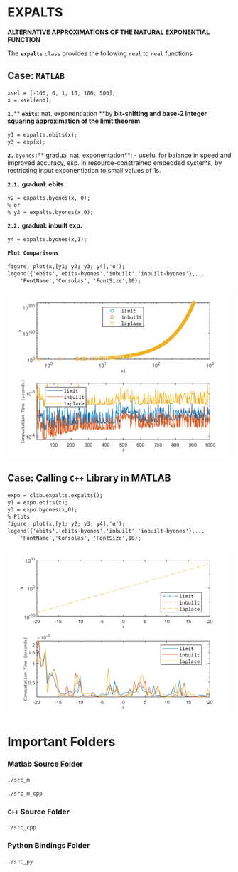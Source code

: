 # EXPALTS

**ALTERNATIVE APPROXIMATIONS OF THE NATURAL EXPONENTIAL FUNCTION**

The **`expalts`** `class` provides the following `real` to `real` functions 

## Case: `MATLAB`

```matlab:Code
xsel = [-100, 0, 1, 10, 100, 500];
x = xsel(end);
```

**`1.`**** **`ebits`**: nat. exponentiation **by **bit-shifting and base-2 integer squaring approximation of the limit theorem**

```matlab:Code
y1 = expalts.ebits(x);
y3 = exp(x);
```

**`2.`** `byones:`** gradual nat. exponentation**: - useful for balance in speed and improved accuracy, esp. in resource-constrained embedded systems, by restricting input exponentiation to small values of 1s.

**`2.1.`** **gradual: ebits**

```matlab:Code
y2 = expalts.byones(x, 0); 
% or 
% y2 = expalts.byones(x,0); 
```

**`2.2.`** **gradual: inbuilt exp.**

```matlab:Code
y4 = expalts.byones(x,1); 
```

**`Plot Comparisons`**

```matlab:Code
figure; plot(x,[y1; y2; y3; y4],'o');
legend({'ebits','ebits-byones','inbuilt','inbuilt-byones'},...
    'FontName','Consolas', 'FontSize',10);
```

![figure_0.png](README_images/figure_0.png)

## Case: Calling `C++` Library in MATLAB

```matlab:Code
expo = clib.expalts.expalts();
y1 = expo.ebits(x);
y3 = expo.byones(x,0);
% Plots
figure; plot(x,[y1; y2; y3; y4],'o');
legend({'ebits','ebits-byones','inbuilt','inbuilt-byones'},...
    'FontName','Consolas', 'FontSize',10);
```

![figure_1.png](README_images/figure_1.png)

# Important Folders
### Matlab Source Folder

`./src_m`

`./src_m_cpp`

  
### `C++` Source Folder

`./src_cpp`

  
### Python Bindings Folder

`./src_py`

